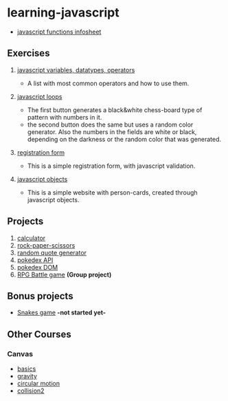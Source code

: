 # learning-javascript

* [javascript functions infosheet](https://craew.github.io/learning-javascript/js-functions-infosheet/)

## Exercises

1. [javascript variables, datatypes, operators](https://craew.github.io/learning-javascript/exercises/js-var-datatypes-operators/)
    * A list with most common operators and how to use them.

2. [javascript loops](https://craew.github.io/learning-javascript/exercises/js-loops/)
    * The first button generates a black&white chess-board type of pattern with numbers in it.
    * the second button does the same but uses a random color generator. Also the numbers in the fields are white or black, depending on the darkness or the random color that was generated.
    
3. [registration form](https://craew.github.io/learning-javascript/exercises/js-registration-form/) 
    * This is a simple registration form, with javascript validation.
    
4. [javascript objects](https://craew.github.io/learning-javascript/exercises/js-objects/)
    * This is a simple website with person-cards, created through javascript objects.
    
## Projects

1. [calculator](https://craew.github.io/learning-javascript/projects/js-calculator/)
2. [rock-paper-scissors](https://craew.github.io/learning-javascript/projects/rock-paper-scissors/)
3. [random quote generator](https://craew.github.io/learning-javascript/projects/Random-Quote-Generator/)
4. [pokedex API](https://craew.github.io/learning-javascript/projects/js-pokedex-API/)
5. [pokedex DOM](https://craew.github.io/learning-javascript/projects/js-pokedex-DOM/)
6. [RPG Battle game](https://craew.github.io/learning-javascript/projects/rpg-battle-game/) **(Group project)**

## Bonus projects

* [Snakes game](https://craew.github.io/learning-javascript/BONUS-snakes/) **-not started yet-**

## Other Courses
### Canvas
* [basics](https://craew.github.io/learning-javascript/other-courses/canvas/basics/)
* [gravity](https://craew.github.io/learning-javascript/other-courses/canvas/gravity/dist/)
* [circular motion](https://craew.github.io/learning-javascript/other-courses/canvas/circular-motion/dist/)
* [collision2](https://craew.github.io/learning-javascript/other-courses/canvas/collision/dist/)
